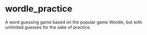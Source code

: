 # wordle_practice
A word guessing game based on the popular game Wordle, but with unlimited guesses for the sake of practice.
